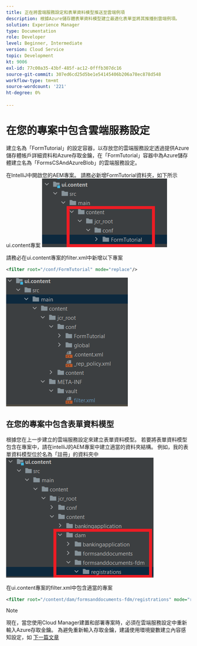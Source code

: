 ```yaml
---
title: 正在將雲端服務設定和表單資料模型推送至雲端例項
description: 根據Azure儲存體表單資料模型建立最適化表單並將其推播到雲端例項。
solution: Experience Manager
type: Documentation
role: Developer
level: Beginner, Intermediate
version: Cloud Service
topic: Development
kt: 9006
exl-id: 77c00a35-43bf-485f-ac12-0fffb307dc16
source-git-commit: 307ed6cd25d5be1e54145406b206a78ec878d548
workflow-type: tm+mt
source-wordcount: '221'
ht-degree: 0%

---
```


# 在您的專案中包含雲端服務設定

建立名為「FormTutorial」的設定容器，以存放您的雲端服務設定透過提供Azure儲存體帳戶詳細資料和Azure存取金鑰，在「FormTutorial」容器中為Azure儲存體建立名為「FormsCSAndAzureBlob」的雲端服務設定。

在IntelliJ中開啟您的AEM專案。 請務必新增FormTutorial資料夾，如下所示ui.content專案
![cloud-services-configuration](assets/cloud-services-configuration.png)

請務必在ui.content專案的filter.xml中新增以下專案

```xml
<filter root="/conf/FormTutorial" mode="replace"/>
```

![filter-xml](assets/ui-content-filter.png)

## 在您的專案中包含表單資料模型

根據您在上一步建立的雲端服務設定來建立表單資料模型。 若要將表單資料模型包含在專案中，請在intelliJ的AEM專案中建立適當的資料夾結構。 例如，我的表單資料模型位於名為「註冊」的資料夾中
![fdm-content](assets/ui-content-fdm.png)

在ui.content專案的filter.xml中包含適當的專案

```xml
<filter root="/content/dam/formsanddocuments-fdm/registrations" mode="replace"/>
```


>[!NOTE]
>
>現在，當您使用Cloud Manager建置和部署專案時，必須在雲端服務設定中重新輸入Azure存取金鑰。 為避免重新輸入存取金鑰，建議使用環境變數建立內容感知設定，如 [下一篇文章](./context-aware-fdm.md)
